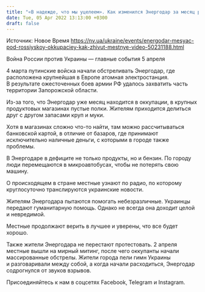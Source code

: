 ```yaml
---
title: "«В надежде, что мы уцелеем». Как изменился Энергодар за месяц российской оккупации — интервью с местной жительницей"
date: Tue, 05 Apr 2022 13:13:00 +0300
draft: false
---
```

Источник: Новое Время https://nv.ua/ukraine/events/energodar-mesyac-pod-rossiyskoy-okkupaciey-kak-zhivut-mestnye-video-50231188.html


Война России против Украины — главные события 5 апреля

4 марта путинские войска начали обстреливать Энергодар, где расположена крупнейшая в Европе атомная электростанция. В результате ожесточенных боев армии РФ удалось захватить часть территории Запорожской области.

Из-за того, что Энергодар уже месяц находится в оккупации, в крупных продуктовых магазинах пустые полки. Жителям приходится делиться друг с другом запасами круп и муки.

 Хотя в магазинах сложно что-то найти, там можно рассчитываться банковской картой, в отличие от базаров, где принимают исключительно наличные деньги, с которыми в городе также проблемы.

 В Энергодаре в дефиците не только продукты, но и бензин. По городу люди перемещаются в микроавтобусах, чтобы не потерять свою машину.

О происходящем в стране местные узнают по радио, по которому круглосуточно транслируются украинские новости.

 Жителям Энергодара пытаются помогать небезразличные. Украинцы передают гуманитарную помощь. Однако не всегда она доходит целой и невредимой.

 Местные продолжают верить в лучшее и уверены, что все будет хорошо.

 Также жители Энергодара не перестают протестовать. 2 апреля местные вышли на мирный митинг, после чего оккупанты начали массированные обстрелы. Жители города пели гимн Украины и разговаривали между собой, а когда начали расходиться, Энергодар содрогнулся от звуков взрывов.

Присоединяйтесь к нам в соцсетях Facebook, Telegram и Instagram.
